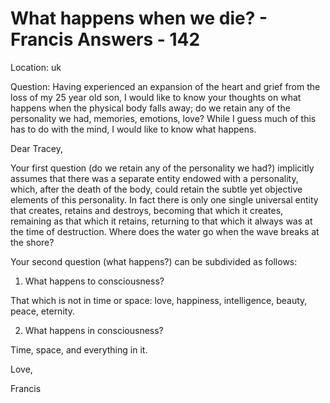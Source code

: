 # What happens when we die? - Francis Answers - 142

Location: uk 

Question: Having experienced an expansion of the heart and grief from the loss of my 25 year old son, I would like to know your thoughts on what happens when the physical body falls away; do we retain any of the personality we had, memories, emotions, love? While I guess much of this has to do with the mind, I would like to know what happens.

Dear Tracey,

Your first question (do we retain any of the personality we had?) implicitly assumes that there was a separate entity endowed with a personality, which, after the death of the body, could retain the subtle yet objective elements of this personality. In fact there is only one single universal entity that creates, retains and destroys, becoming that which it creates, remaining as that which it retains, returning to that which it always was at the time of destruction. Where does the water go when the wave breaks at the shore?

Your second question (what happens?) can be subdivided as follows:

1. What happens to consciousness?

That which is not in time or space: love, happiness, intelligence, beauty, peace, eternity.

2. What happens in consciousness?

Time, space, and everything in it.

Love,

Francis

